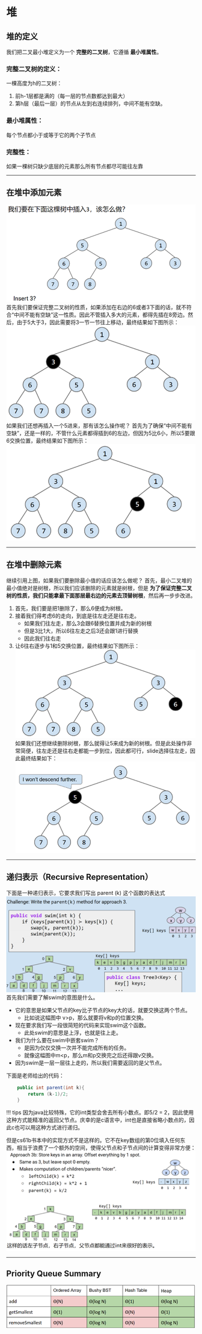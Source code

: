 # 堆
## 堆的定义
我们把二叉最小堆定义为一个 **完整的二叉树**，它遵循 **最小堆属性**。
### 完整二叉树的定义：
一棵高度为h的二叉树：

1. 前h-1层都是满的（每一层的节点数都达到最大）
2. 第h层（最后一层）的节点从左到右连续排列，中间不能有空缺。

### 最小堆属性：
每个节点都小于或等于它的两个子节点

### 完整性：
如果一棵树只缺少底层的元素那么所有节点都尽可能往左靠

---

## 在堆中添加元素
![](附件/Pasted%20image%2020251006000445.png)
首先我们要保证完整二叉树的性质，如果添加在右边的6或者3下面的话，就不符合“中间不能有空缺”这一性质。因此不管插入多大的元素，都得先插在8旁边。然后，由于5大于3，因此需要将3一节一节往上移动，最终结果如下图所示：
![](附件/Pasted%20image%2020251006000650.png)
如果我们还想再插入一个5进来，那有该怎么操作呢？
首先为了确保“中间不能有空缺”，还是一样的，不管什么元素都得插到6的左边，但因为5比6小，所以5要跟6交换位置，最终结果如下图所示：
![](附件/Pasted%20image%2020251006000832.png)

---

## 在堆中删除元素
继续引用上图，如果我们要删除最小值的话应该怎么做呢？
首先，最小二叉堆的最小值绝对是树根，所以我们应该删除的元素就是树根，但是 **为了保证完整二叉树的性质，我们只能拿最下面那层最右边的元素去顶替树根**，然后再一步步改进。

1. 首先，我们要是把1删除了，那么6便成为树根。
2. 接着我们得考虑6的走向，到底是往左走还是往右走。
    - 如果我们往左走，那么3会跟6替换位置并成为新的树根
    - 但是3比1大，所以6往左走之后3还会跟1进行替换
    - 因此我们往右走
3. 让6往右逐步与1和5交换位置，最终结果如下图所示：
![](附件/Pasted%20image%2020251006002628.png)
如果我们还想继续删除树根，那么就得让5来成为新的树根。但是此处操作非常简便，往左走还是往右走都能一步到位，因此都可行，slide选择往左走，因此最终结果如下：
![](附件/Pasted%20image%2020251006003021.png)

---

## 递归表示（Recursive Representation）
下面是一种递归表示，它要求我们写出 parent (k) 这个函数的表达式
![](附件/Pasted%20image%2020251006003230.png)
首先我们需要了解swim的意图是什么。

- 它的意思是如果父节点的key比子节点的key大的话，就要交换这两个节点。
    - 比如说这幅图中 v>p，那么就要将v和p的位置交换。
- 现在要求我们写一段很简短的代码来实现swim这个函数。
    - 此处swim的意思是上浮，也就是往上走。
- 我们为什么要在swim中嵌套swim？
    - 是因为仅仅交换一次并不能完成所有的任务。
    - 就像这幅图中m<p，那么m和p交换完之后还得跟v交换。
- 因为swim是一层一层往上走的，所以我们需要返回的是父节点。

下面是老师给出的代码：
```java
    public int parent(int k){
        return (k-1)/2;
    }
```
!!! tips
    因为java比较特殊，它的int类型会舍去所有小数点。即5/2 = 2，因此使用这种方式能精准的返回父节点。庆幸的是c语言中，int也是直接省略小数点的，因此c也可以用这种方式进行递归。

但是cs61b书本中的实现方式不是这样的。它不在key数组的第0位填入任何东西，相当于浪费了一个额外的空间，使得父节点和子节点间的计算变得非常方便：
![](附件/Pasted%20image%2020251006004907.png)

---
## Priority Queue Summary
![](附件/Pasted%20image%2020251006004949.png)
